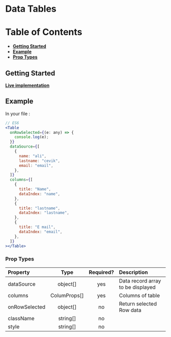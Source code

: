 # Data Tables

# Table of Contents

- [**Getting Started**](#getting-started)
- [**Example**](#Example)
- [**Prop Types**](#prop-types)

## Getting Started

[**Live implementation**](https://react-datatable-flame.vercel.app/)

## Example

In your file :

```jsx
// ES6
<Table
  onRowSelected={(e: any) => {
    console.log(e);
  }}
  dataSource={[
    {
      name: "ali",
      lastname: "cevik",
      email: "email",
    },
  ]}
  columns={[
    {
      title: "Name",
      dataIndex: "name",
    },
    {
      title: "lastname",
      dataIndex: "lastname",
    },
    {
      title: "E mail",
      dataIndex: "email",
    },
  ]}
></Table>
```

### Prop Types

| Property      |     Type     | Required? | Description                       |
| :------------ | :----------: | :-------: | :-------------------------------- |
| dataSource    |   object[]   |    yes    | Data record array to be displayed |
| columns       | ColumProps[] |    yes    | Columns of table                  |
| onRowSelected |   object[]   |    no     | Return selected Row data          |
| className     |   string[]   |    no     |                                   |
| style         |   string[]   |    no     |                                   |
